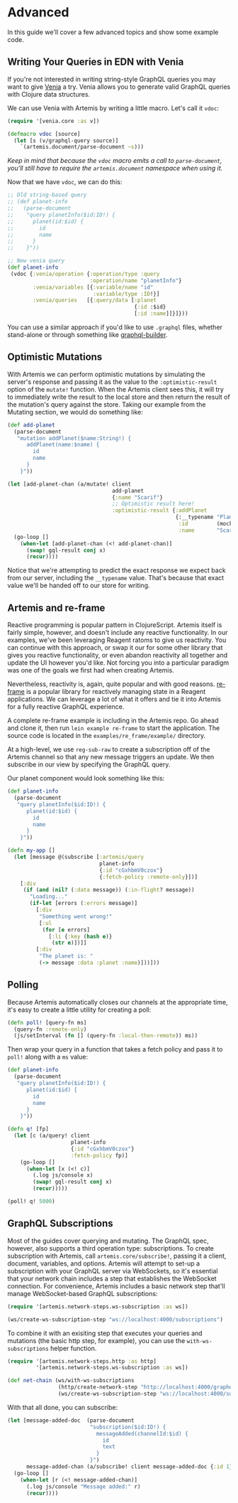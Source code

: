 # Advanced

In this guide we'll cover a few advanced topics and show some example code.

## Writing Your Queries in EDN with Venia

If you're not interested in writing string-style GraphQL queries you may want
to give [Venia](https://github.com/Vincit/venia) a try. Venia allows you to
generate valid GraphQL queries with Clojure data structures.

We can use Venia with Artemis by writing a little macro. Let's call it `vdoc`:

```clojure
(require '[venia.core :as v])

(defmacro vdoc [source]
  (let [s (v/graphql-query source)]
    `(artemis.document/parse-document ~s)))
```

_Keep in mind that because the `vdoc` macro emits a call to `parse-document`,
you'll still have to require the `artemis.document` namespace when using it._

Now that we have `vdoc`, we can do this:

```clojure
;; Old string-based query
;; (def planet-info
;;   (parse-document
;;    "query planetInfo($id:ID!) {
;;      planet(id:$id) {
;;        id
;;        name
;;      }
;;    }"))

;; New venia query
(def planet-info
 (vdoc {:venia/operation {:operation/type :query
                          :operation/name "planetInfo"}
        :venia/variables [{:variable/name "id"
                           :variable/type :ID!}]
        :venia/queries   [{:query/data [:planet
                                        {:id :$id}
                                        [:id :name]]}]}))
```
You can use a similar approach if you'd like to use `.graphql` files, whether
stand-alone or through something like
[graphql-builder](https://github.com/retro/graphql-builder).

## Optimistic Mutations

With Artemis we can perform optimistic mutations by simulating the server's
response and passing it as the value to the `:optimistic-result` option of the
`mutate!` function. When the Artemis client sees this, it will try to
immediately write the result to the local store and then return the result
of the mutation's query against the store. Taking our example from the Mutating
section, we would do something like:

```clojure
(def add-planet
  (parse-document
   "mutation addPlanet($name:String!) {
      addPlanet(name:$name) {
        id
        name
      }
    }"))

(let [add-planet-chan (a/mutate! client
                                 add-planet
                                 {:name "Scarif"}
                                 ;; Optimistic result here!
                                 :optimistic-result {:addPlanet
                                                     {:__typename "Planet"
                                                      :id         (mock-id)
                                                      :name       "Scarif"}})]
  (go-loop []
    (when-let [add-planet-chan (<! add-planet-chan)]
      (swap! gql-result conj x)
      (recur))))
```

Notice that we're attempting to predict the exact response we expect back from
our server, including the `__typename` value. That's because that exact value
we'll be handed off to our store for writing.

## Artemis and re-frame

Reactive programming is popular pattern in ClojureScript. Artemis itself is
fairly simple, however, and doesn't include any reactive functionality. In our
examples, we've been leveraging Reagent ratoms to give us reactivity. You can
continue with this approach, or swap it our for some other library that gives
you reactive functionality, or even abandon reactivity all together and update
the UI however you'd like. Not forcing you into a particular paradigm was one
of the goals we first had when creating Artemis.

Nevertheless, reactivity is, again, quite popular and with good reasons.
[re-frame](https://github.com/Day8/re-frame) is a popular library for
reactively managing state in a Reagent applications. We can leverage a lot of
what it offers and tie it into Artemis for a fully reactive GraphQL experience.

A complete re-frame example is including in the Artemis repo. Go ahead and
clone it, then run `lein example re-frame` to start the application. The source
code is located in the `examples/re_frame/example/` directory.

At a high-level, we use `reg-sub-raw` to create a subscription off of the
Artemis channel so that any new message triggers an update. We then subscribe
in our view by specifying the GraphQL query.

Our planet component would look something like this:

```clojure
(def planet-info
  (parse-document
   "query planetInfo($id:ID!) {
      planet(id:$id) {
        id
        name
      }
    }"))

(defn my-app []
  (let [message @(subscribe [:artemis/query
                             planet-info
                             {:id "cGxhbmV0czox"}
                             {:fetch-policy :remote-only}])]
    [:div
     (if (and (nil? (:data message)) (:in-flight? message))
       "Loading..."
       (if-let [errors (:errors message)]
         [:div
          "Something went wrong!"
          [:ul
           (for [e errors]
             [:li {:key (hash e)}
              (str e)])]]
         [:div
          "The planet is: "
          (-> message :data :planet :name)]))]))
```

## Polling

Because Artemis automatically closes our channels at the appropriate time,
it's easy to create a little utility for creating a poll:

```clojure
(defn poll! [query-fn ms]
  (query-fn :remote-only)
  (js/setInterval (fn [] (query-fn :local-then-remote)) ms))
```

Then wrap your query in a function that takes a fetch policy and pass it to
`poll!` along with a `ms` value:

```clojure
(def planet-info
  (parse-document
   "query planetInfo($id:ID!) {
      planet(id:$id) {
        id
        name
      }
    }"))

(defn q! [fp]
  (let [c (a/query! client
                    planet-info
                    {:id "cGxhbmV0czox"}
                    :fetch-policy fp)]
    (go-loop []
      (when-let [x (<! c)]
        (.log js/console x)
        (swap! gql-result conj x)
        (recur)))))

(poll! q! 5000)
```

## GraphQL Subscriptions

Most of the guides cover querying and mutating. The GraphQL spec, however, also
supports a third operation type: subscriptions. To create subscription with
Artemis, call `artemis.core/subscribe!`, passing it a client, document,
variables, and options. Artemis will attempt to set-up a subscription with your
GraphQL server via WebSockets, so it's essential that your network chain
includes a step that establishes the WebSocket connection. For convenience,
Artemis includes a basic network step that'll manage WebSocket-based GraphQL
subscriptions:

```clojure
(require '[artemis.network-steps.ws-subscription :as ws])

(ws/create-ws-subscription-step "ws://localhost:4000/subscriptions")
```

To combine it with an exisiting step that executes your queries and mutations
(the basic http step, for example), you can use the `with-ws-subscriptions`
helper function.

```clojure
(require '[artemis.network-steps.http :as http]
         '[artemis.network-steps.ws-subscription :as ws])

(def net-chain (ws/with-ws-subscriptions
                (http/create-network-step "http://localhost:4000/graphql")
                (ws/create-ws-subscription-step "ws://localhost:4000/subscriptions"))
```

With that all done, you can subscribe:

```clojure
(let [message-added-doc  (parse-document
                          "subscription($id:ID!) {
                            messageAdded(channelId:$id) {
                              id
                              text
                            }
                          }")
      message-added-chan (a/subscribe! client message-added-doc {:id 1})]
  (go-loop []
    (when-let [r (<! message-added-chan)]
      (.log js/console "Message added:" r)
      (recur))))
```
